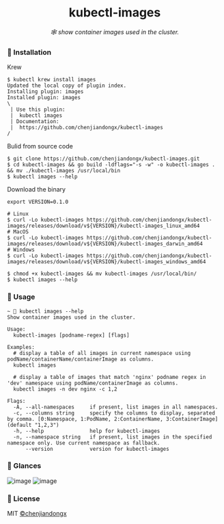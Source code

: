 <h1 align="center">kubectl-images</h1>

<p align="center">
  <em>🕸 show container images used in the cluster.</em>
</p>

### 🔰 Installation

Krew
```shell
$ kubectl krew install images
Updated the local copy of plugin index.
Installing plugin: images
Installed plugin: images
\
 | Use this plugin:
 | 	kubectl images
 | Documentation:
 | 	https://github.com/chenjiandongx/kubectl-images
/
```

Bulid from source code
```shell
$ git clone https://github.com/chenjiandongx/kubectl-images.git
$ cd kubectl-images && go build -ldflags="-s -w" -o kubectl-images . && mv ./kubectl-images /usr/local/bin
$ kubectl images --help
```

Download the binary
```shell
export VERSION=0.1.0

# Linux
$ curl -Lo kubectl-images https://github.com/chenjiandongx/kubectl-images/releases/download/v${VERSION}/kubectl-images_linux_amd64
# MacOS
$ curl -Lo kubectl-images https://github.com/chenjiandongx/kubectl-images/releases/download/v${VERSION}/kubectl-images_darwin_amd64
# Windows
$ curl -Lo kubectl-images https://github.com/chenjiandongx/kubectl-images/releases/download/v${VERSION}/kubectl-images_windows_amd64

$ chmod +x kubectl-images && mv kubectl-images /usr/local/bin/
$ kubectl images --help
```

### 📝 Usage

```shell
~ 🐶 kubectl images --help
Show container images used in the cluster.

Usage:
  kubectl-images [podname-regex] [flags]

Examples:
  # display a table of all images in current namespace using podName/containerName/containerImage as columns.
  kubectl images

  # display a table of images that match 'nginx' podname regex in 'dev' namespace using podName/containerImage as columns.
  kubectl images -n dev nginx -c 1,2

Flags:
  -A, --all-namespaces     if present, list images in all namespaces.
  -c, --columns string     specify the columns to display, separated by comma. [0:Namespace, 1:PodName, 2:ContainerName, 3:ContainerImage] (default "1,2,3")
  -h, --help               help for kubectl-images
  -n, --namespace string   if present, list images in the specified namespace only. Use current namespace as fallback.
      --version            version for kubectl-images
```

### 🔖 Glances

![image](https://user-images.githubusercontent.com/19553554/74729593-a9201e00-527f-11ea-8325-a4c332dde783.png)
![image](https://user-images.githubusercontent.com/19553554/74729607-ade4d200-527f-11ea-938d-892158d7560f.png)

### 📃 License

MIT [©chenjiandongx](https://github.com/chenjiandongx)
